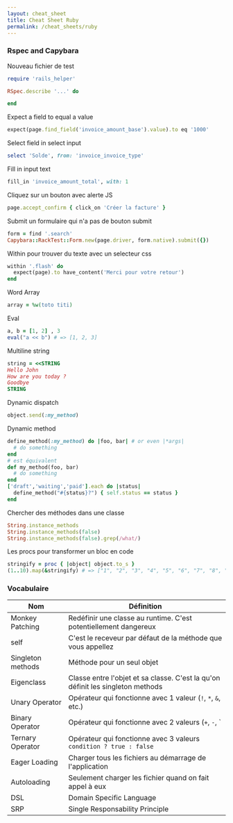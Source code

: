```yaml
---
layout: cheat_sheet
title: Cheat Sheet Ruby
permalink: /cheat_sheets/ruby
---
```


### Rspec and Capybara

Nouveau fichier de test

```ruby
require 'rails_helper'

RSpec.describe '...' do

end
```

Expect a field to equal a value

```ruby
expect(page.find_field('invoice_amount_base').value).to eq '1000'
```

Select field in select input

```ruby
select 'Solde', from: 'invoice_invoice_type'
```

Fill in input text

```ruby
fill_in 'invoice_amount_total', with: 1
```

Cliquez sur un bouton avec alerte JS

```ruby
page.accept_confirm { click_on 'Créer la facture' }
```

Submit un formulaire qui n'a pas de bouton submit

```ruby
form = find '.search'
Capybara::RackTest::Form.new(page.driver, form.native).submit({})
```

Within pour trouver du texte avec un selecteur css

```ruby
within '.flash' do
  expect(page).to have_content('Merci pour votre retour')
end
```

Word Array

```ruby
array = %w(toto titi)
```

Eval

```ruby
a, b = [1, 2] , 3
eval("a << b") # => [1, 2, 3]
```

Multiline string

```ruby
string = <<STRING
Hello John
How are you today ?
Goodbye
STRING
```

Dynamic dispatch

```ruby
object.send(:my_method)
```

Dynamic method

```ruby
define_method(:my_method) do |foo, bar| # or even |*args|
  # do something
end
# est équivalent
def my_method(foo, bar)
  # do something
end
['draft','waiting','paid'].each do |status|
  define_method("#{status}?") { self.status == status }
end
```

Chercher des méthodes dans une classe

```ruby
String.instance_methods
String.instance_methods(false)
String.instance_methods(false).grep(/what/)
```

Les procs pour transformer un bloc en code

```ruby
stringify = proc { |object| object.to_s }
(1..10).map(&stringify) # => ["1", "2", "3", "4", "5", "6", "7", "8", "9", "10"]
```



### Vocabulaire

| Nom               | Définition |
|-------------------|---------------------------------------------------------------------------------|
| Monkey Patching   | Redéfinir une classe au runtime. C'est potentiellement dangereux |
| self              | C'est le receveur par défaut de la méthode que vous appellez |
| Singleton methods | Méthode pour un seul objet |
| Eigenclass        | Classe entre l'objet et sa classe. C'est la qu'on définit les singleton methods |
| Unary Operator    | Opérateur qui fonctionne avec 1 valeur (`!`, `*`, `&`, etc.) |
| Binary Operator   | Opérateur qui fonctionne avec 2 valeurs (`+`, `-`, `||=`, etc.) |
| Ternary Operator  | Opérateur qui fonctionne avec 3 valeurs `condition ? true : false` |
| Eager Loading     | Charger tous les fichiers au démarrage de l'application |
| Autoloading       | Seulement charger les fichier quand on fait appel à eux |
| DSL               | Domain Specific Language |
| SRP               | Single Responsability Principle |
